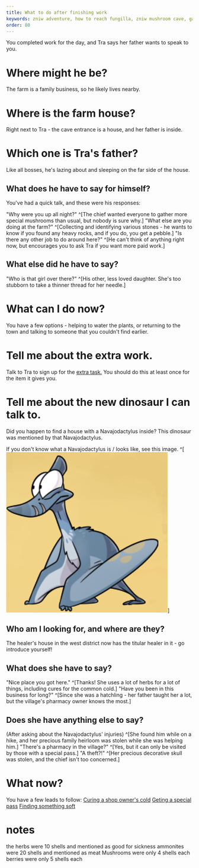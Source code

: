 ```yaml
---
title: What to do after finishing work
keywords: zniw adventure, how to reach fungilla, zniw mushroom cave, games with mushrooms
order: 80
---
```


You completed work for the day, and Tra says her father wants to speak to you.

# Where might he be?
The farm is a family business, so he likely lives nearby.

# Where is the farm house?
Right next to Tra - the cave entrance is a house, and her father is inside.

# Which one is Tra's father?
Like all bosses, he's lazing about and sleeping on the far side of the house.

## What does he have to say for himself?
You've had a quick talk, and these were his responses:

"Why were you up all night?" ^[The chief wanted everyone to gather more special mushrooms than usual, but nobody is sure why.]
"What else are you doing at the farm?" ^[Collecting and identifying various stones - he wants to know if you found any heavy rocks, and if you do, you get a pebble.]
"Is there any other job to do around here?" ^[He can't think of anything right now, but encourages you to ask Tra if you want more paid work.]

## What else did he have to say?
"Who is that girl over there?" ^[His other, less loved daughter. She's too stubborn to take a thinner thread for her needle.]

# What can I do now?
You have a few options - helping to water the plants, or returning to the town and talking to someone that you couldn't find earlier.

# Tell me about the extra work.
Talk to Tra to sign up for the [extra task.](Money/watering.md) You should do this at least once for the item it gives you.

# Tell me about the new dinosaur I can talk to.
Did you happen to find a house with a Navajodactylus inside? This dinosaur was mentioned by that Navajodactylus.

If you don't know what a Navajodactylus is / looks like, see this image. ^[![Navajodactylus image](Navajodactylus.PNG)]

## Who am I looking for, and where are they?
The healer's house in the west district now has the titular healer in it - go introduce yourself!

## What does she have to say?
"Nice place you got here." ^[Thanks! She uses a lot of herbs for a lot of things, including cures for the common cold.]
"Have you been in this business for long?" ^[Since she was a hatchling - her father taught her a lot, but the village's pharmacy owner knows the most.]

## Does she have anything else to say?
(After asking about the Navajodactylus' injuries) ^[She found him while on a hike, and her precious family heirloom was stolen while she was helping him.]
"There's a pharmacy in the village?" ^[Yes, but it can only be visited by those with a special pass.]
"A theft?!" ^[Her precious decorative skull was stolen, and the chief isn't too concerned.]

# What now?
You have a few leads to follow:
[Curing a shop owner's cold](cold.md)
[Geting a special pass](specialpass.md)
[Finding something soft](soft.md)

# notes
the herbs were 10 shells and mentioned as good for sickness
ammonites were 20 shells and mentioned as meat
Mushrooms were only 4 shells each
berries were only 5 shells each